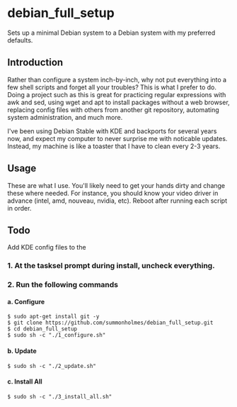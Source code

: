 # debian_full_setup
Sets up a minimal Debian system to a Debian system with my preferred defaults.

## Introduction
Rather than configure a system inch-by-inch, why not put everything into a few shell scripts and forget all your troubles?  This is what I prefer to do.  Doing a project such as this is great for practicing regular expressions with awk and sed, using wget and apt to install packages without a web browser, replacing config files with others from another git repository, automating system administration, and much more.

I've been using Debian Stable with KDE and backports for several years now, and expect my computer to never surprise me with noticable updates.  Instead, my machine is like a toaster that I have to clean every 2-3 years.

## Usage
These are what I use.  You'll likely need to get your hands dirty and change these where needed.  For instance, you should know your video driver in advance (intel, amd, nouveau, nvidia, etc).  Reboot after running each script in order.

## Todo
Add KDE config files to the 

### 1. At the tasksel prompt during install, uncheck everything.

### 2. Run the following commands

#### a. Configure
```
$ sudo apt-get install git -y
$ git clone https://github.com/summonholmes/debian_full_setup.git
$ cd debian_full_setup
$ sudo sh -c "./1_configure.sh"
```

#### b. Update
```
$ sudo sh -c "./2_update.sh"
```

#### c. Install All
```
$ sudo sh -c "./3_install_all.sh"
```
